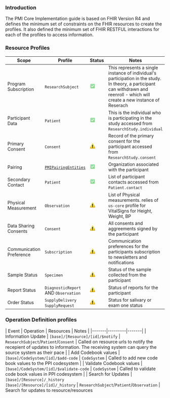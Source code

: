 ### Introduction

The PMI Core Implementation guide is based on FHIR Version R4 and defines the minimum set of constraints on the FHIR resources to create the profiles. It also defined the minimum set of FHIR RESTFUL interactions for each of the profiles to access information. 

### Resource Profiles

| Scope | Profile | Status | Notes |
|------| ----------- |----| ----------- |
| Program Subscription | `ResearchSubject` | ![Done](mustsupport.png) | This represents a single instance of individual's participation in the study. In theory, a participant can withdrawn and reenroll - which will create a new instance of Reserach |
| Participant Data | `Patient` | ![Done](mustsupport.png) | This is the individual who is participating in the study accessed from `ResearchStudy.individual` |
| Primary Consent | `Consent` | ![TBD](icon-warning.png) |Record of the primary consent for the participant accessed from `ResearchStudy.consent` |
| Pairing | [`PMIPairingEntities`](StructureDefinition-pmi-pairing-entities.html)| ![Done](mustsupport.png) | Organization associated with the participant |
| Secondary Contact | `Patient` | ![Done](mustsupport.png) | List of participant contacts accessed from `Patient.contact` |
| Physical Measurement | `Observation` | ![TBD](icon-warning.png) | List of Physical measurements. relies of `us-core` profile for VitalSigns for Height, Weight, BP |
| Data Sharing Consents | `Consent` | ![TBD](icon-warning.png) | All consents and aggreements signed by the participant |
| Communication Preference | `Subscription` | ![TBD](icon-warning.png) | Communication preferences for the participants subscription to newsletters and notifications |
| Sample Status | `Specimen` | ![TBD](icon-warning.png) | Status of the sample collected from the participant |
| Report Status | `DiagnosticReport` AND `Observation` | ![TBD](icon-warning.png) | Status of reports for the participant |
| Order Status | `SupplyDelivery`<br/>`SupplyRequest` | ![TBD](icon-warning.png) | Status for salivary or exam one status |


### Operation Definition profiles

| Event | Operation | Resources | Notes |
|-------|---------|-------|
| Information Update | `[base]/[Resource]/[id]/$notify` | `ResearchSubject`/`Patient`/`Consent` | Called on resource urls to notify the recepient of updates to information. The receiving system can query the source system as their pace | 
| Add Codebook values | `[base]/CodeSystem/[id]/$add-code` | `CodeSystem` | Called to add new code book values to the PPI codesystem |
| Validate Codebook values | `[base]/CodeSystem/[id]/$validate-code` | `CodeSystem` | Called to validate code book values in PPI codesystem |
| Search for Updates | `[base]/[Resource]/_history` <br/> `[base]/[Resource]/[id]/_history` | `ResearchSubject`/`Patient`/`Observation` | Search for updates to resource/resources
